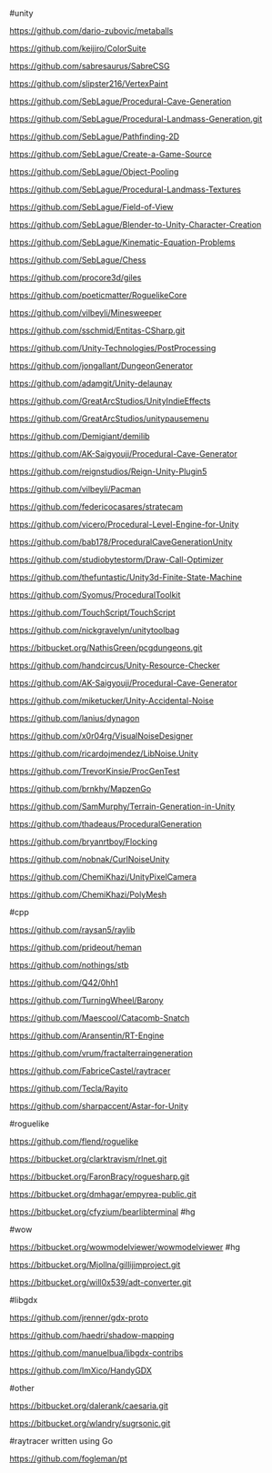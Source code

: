 #unity

https://github.com/dario-zubovic/metaballs

https://github.com/keijiro/ColorSuite

https://github.com/sabresaurus/SabreCSG

https://github.com/slipster216/VertexPaint

https://github.com/SebLague/Procedural-Cave-Generation

https://github.com/SebLague/Procedural-Landmass-Generation.git

https://github.com/SebLague/Pathfinding-2D

https://github.com/SebLague/Create-a-Game-Source

https://github.com/SebLague/Object-Pooling

https://github.com/SebLague/Procedural-Landmass-Textures

https://github.com/SebLague/Field-of-View

https://github.com/SebLague/Blender-to-Unity-Character-Creation

https://github.com/SebLague/Kinematic-Equation-Problems

https://github.com/SebLague/Chess

https://github.com/procore3d/giles

https://github.com/poeticmatter/RoguelikeCore

https://github.com/vilbeyli/Minesweeper

https://github.com/sschmid/Entitas-CSharp.git

https://github.com/Unity-Technologies/PostProcessing

https://github.com/jongallant/DungeonGenerator

https://github.com/adamgit/Unity-delaunay

https://github.com/GreatArcStudios/UnityIndieEffects

https://github.com/GreatArcStudios/unitypausemenu

https://github.com/Demigiant/demilib

https://github.com/AK-Saigyouji/Procedural-Cave-Generator

https://github.com/reignstudios/Reign-Unity-Plugin5

https://github.com/vilbeyli/Pacman

https://github.com/federicocasares/stratecam

https://github.com/vicero/Procedural-Level-Engine-for-Unity

https://github.com/bab178/ProceduralCaveGenerationUnity

https://github.com/studiobytestorm/Draw-Call-Optimizer

https://github.com/thefuntastic/Unity3d-Finite-State-Machine

https://github.com/Syomus/ProceduralToolkit

https://github.com/TouchScript/TouchScript

https://github.com/nickgravelyn/unitytoolbag

https://bitbucket.org/NathisGreen/pcgdungeons.git

https://github.com/handcircus/Unity-Resource-Checker

https://github.com/AK-Saigyouji/Procedural-Cave-Generator

https://github.com/miketucker/Unity-Accidental-Noise

https://github.com/lanius/dynagon

https://github.com/x0r04rg/VisualNoiseDesigner

https://github.com/ricardojmendez/LibNoise.Unity

https://github.com/TrevorKinsie/ProcGenTest

https://github.com/brnkhy/MapzenGo

https://github.com/SamMurphy/Terrain-Generation-in-Unity

https://github.com/thadeaus/ProceduralGeneration

https://github.com/bryanrtboy/Flocking

https://github.com/nobnak/CurlNoiseUnity

https://github.com/ChemiKhazi/UnityPixelCamera

https://github.com/ChemiKhazi/PolyMesh

#cpp

https://github.com/raysan5/raylib

https://github.com/prideout/heman

https://github.com/nothings/stb

https://github.com/Q42/0hh1

https://github.com/TurningWheel/Barony

https://github.com/Maescool/Catacomb-Snatch

https://github.com/Aransentin/RT-Engine

https://github.com/vrum/fractalterraingeneration

https://github.com/FabriceCastel/raytracer

https://github.com/Tecla/Rayito

https://github.com/sharpaccent/Astar-for-Unity

#roguelike

https://github.com/flend/roguelike

https://bitbucket.org/clarktravism/rlnet.git

https://bitbucket.org/FaronBracy/roguesharp.git

https://bitbucket.org/dmhagar/empyrea-public.git

https://bitbucket.org/cfyzium/bearlibterminal       #hg

#wow

https://bitbucket.org/wowmodelviewer/wowmodelviewer #hg

https://bitbucket.org/Mjollna/gillijimproject.git

https://bitbucket.org/will0x539/adt-converter.git

#libgdx

https://github.com/jrenner/gdx-proto

https://github.com/haedri/shadow-mapping

https://github.com/manuelbua/libgdx-contribs

https://github.com/ImXico/HandyGDX

#other

https://bitbucket.org/dalerank/caesaria.git

https://bitbucket.org/wlandry/sugrsonic.git

#raytracer written using Go

https://github.com/fogleman/pt



